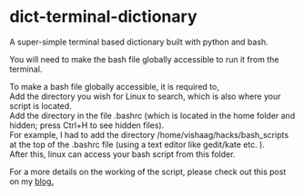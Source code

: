 # dict-terminal-dictionary
A super-simple terminal based dictionary built with python and bash.

You will need to make the bash file globally accessible to run it from the terminal.

To make a bash file globally accessible, it is required to, <br>
Add the directory you wish for Linux to search, which is also where your script is located.<br>
Add the directory in the file .bashrc (which is located in the home folder and hidden; press Ctrl+H to see hidden files).<br>For example, I had to add the directory /home/vishaag/hacks/bash_scripts at the top of the .bashrc file (using a text editor like gedit/kate etc. ).<br>
After this, linux can access your bash script from this folder.

For a more details on the working of the script, please check out this post on my <a href="https://techmusinghacks.wordpress.com/2014/08/23/terminal-based-online-dictionary-built-with-pythonbash3/">blog.</a>


